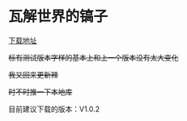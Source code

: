 ﻿# 瓦解世界的镐子

[下载地址](https://github.com/abcdefghHIM/theworlddisintegratespickaxe/releases)

~~标有测试版本字样的基本上和上一个版本没有太大变化~~

~~我又回来更新辣~~

~~时不时推一下本地库~~

目前建议下载的版本：V1.0.2
